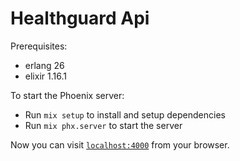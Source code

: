# Healthguard Api

Prerequisites:
- erlang 26
- elixir 1.16.1

To start the Phoenix server:

  * Run `mix setup` to install and setup dependencies
  * Run `mix phx.server` to start the server

Now you can visit [`localhost:4000`](http://localhost:4000) from your browser.

